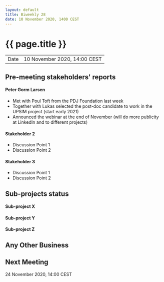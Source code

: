 ```yaml
---
layout: default
title: Biweekly 28
date: 10 November 2020, 1400 CEST
---
```


<script src="https://code.jquery.com/jquery-1.11.1.min.js">
</script>
<script src="/javascripts/edit.js"></script>
<script>setEditButonNm();</script>

# {{ page.title }}

|||
|---|---|
| Date | 10 November 2020, 14:00 CEST |


## Pre-meeting stakeholders' reports

<!-- Please keep in mind that the minutes are publicly available.-->

#### Peter Gorm Larsen
* Met with Poul Toft from the PDJ Foundation last week
* Together with Lukas selected the post-doc candidate to work in the UPSIM project (start early 2021)
* Announced the webinar at the end of November (will do more publicity at LinkedIn and to different projects)

#### Stakeholder 2
* Discussion Point 1
* Discussion Point 2

#### Stakeholder 3
* Discussion Point 1
* Discussion Point 2


## Sub-projects status


#### Sub-project X

#### Sub-project Y

#### Sub-project Z

##  Any Other Business

Next Meeting
------------

24 November 2020, 14:00 CEST


<div id="edit_page_div"></div>
